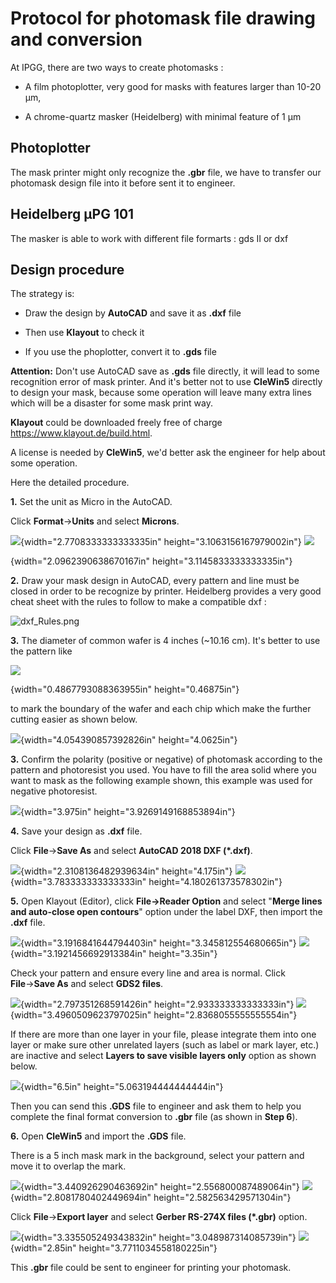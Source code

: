 # Protocol for photomask file drawing and conversion



At IPGG, there are two ways to create photomasks : 

- A film photoplotter, very good for masks with features larger than 10-20 µm,

- A chrome-quartz masker (Heidelberg) with minimal feature of 1 µm



## Photoplotter

The mask printer might only recognize the **.gbr** file, we have to
transfer our photomask design file into it before sent it to engineer.

## Heidelberg µPG 101

The masker is able to work with different file formarts : gds II or dxf



## Design procedure

The strategy is:



- Draw the design by **AutoCAD** and save it as **.dxf** file 

- Then use **Klayout**  to check it 

- If you use the phoplotter, convert it to  **.gds** file



**Attention:** Don't use AutoCAD save as **.gds** file directly, it will
lead to some recognition error of mask printer. And it\'s better not to
use **CleWin5** directly to design your mask, because some operation
will leave many extra lines which will be a disaster for some mask print
way.



**Klayout** could be downloaded freely free of charge
<https://www.klayout.de/build.html>. 

A license is needed by **CleWin5**, we'd better ask the engineer for help about some operation.



Here the detailed procedure.

**1.** Set the unit as Micro in the AutoCAD.

Click **Format**→**Units** and select **Microns**.

![](.//media/image1.png){width="2.7708333333333335in"
height="3.1063156167979002in"}
![](.//media/image2.png)

{width="2.0962390638670167in"
height="3.1145833333333335in"}



**2.** Draw your mask design in AutoCAD, every pattern and line must be
closed in order to be recognize by printer. Heidelberg provides a very good cheat sheet with the rules to follow to make a compatible dxf : 





![dxf_Rules.png](/Users/jacques/Github/Protocols/Microfabrication/Photomask%20Design%20and%20Conversion/media/dxf_Rules.png)



**3.** The diameter of common wafer
is 4 inches (\~10.16 cm). It's better to use the pattern like


![](.//media/image3.png)

{width="0.4867793088363955in"
height="0.46875in"} 

to mark the boundary of the wafer and each chip
which make the further cutting easier as shown below.

![](.//media/image4.png){width="4.054390857392826in" height="4.0625in"}

**3.** Confirm the polarity (positive or negative) of photomask
according to the pattern and photoresist you used. You have to fill the
area solid where you want to mask as the following example shown, this
example was used for negative photoresist.

![](.//media/image5.png){width="3.975in" height="3.9269149168853894in"}

**4.** Save your design as **.dxf** file.

Click **File**→**Save As** and select **AutoCAD 2018 DXF (\*.dxf)**.

![](.//media/image6.png){width="2.3108136482939634in" height="4.175in"}
![](.//media/image7.png){width="3.783333333333333in"
height="4.180261373578302in"}

**5.** Open Klayout (Editor), click **File→Reader Option** and select
\"**Merge lines and auto-close open contours**\" option under the label
DXF, then import the **.dxf** file.

![](.//media/image8.png){width="3.1916841644794403in"
height="3.345812554680665in"}
![](.//media/image9.png){width="3.1921456692913384in" height="3.35in"}

Check your pattern and ensure every line and area is normal. Click
**File**→**Save As** and select **GDS2 files**.

![](.//media/image10.png){width="2.797351268591426in"
height="2.933333333333333in"}
![](.//media/image11.png){width="3.4960509623797025in"
height="2.8368055555555554in"}

If there are more than one layer in your file, please integrate them
into one layer or make sure other unrelated layers (such as label or
mark layer, etc.) are inactive and select **Layers to save visible
layers only** option as shown below.

![](.//media/image12.png){width="6.5in" height="5.063194444444444in"}

Then you can send this **.GDS** file to engineer and ask them to help
you complete the final format conversion to **.gbr** file (as shown in
**Step 6**).

**6.** Open **CleWin5** and import the **.GDS** file.

There is a 5 inch mask mark in the background, select your pattern and
move it to overlap the mark.

![](.//media/image13.png){width="3.440926290463692in"
height="2.556800087489064in"}
![](.//media/image14.png){width="2.8081780402449694in"
height="2.582563429571304in"}

Click **File**→**Export layer** and select **Gerber RS-274X files
(\*.gbr)** option.

![](.//media/image15.png){width="3.335505249343832in"
height="3.048987314085739in"} ![](.//media/image16.png){width="2.85in"
height="3.7711034558180225in"}

This **.gbr** file could be sent to engineer for printing your
photomask.
